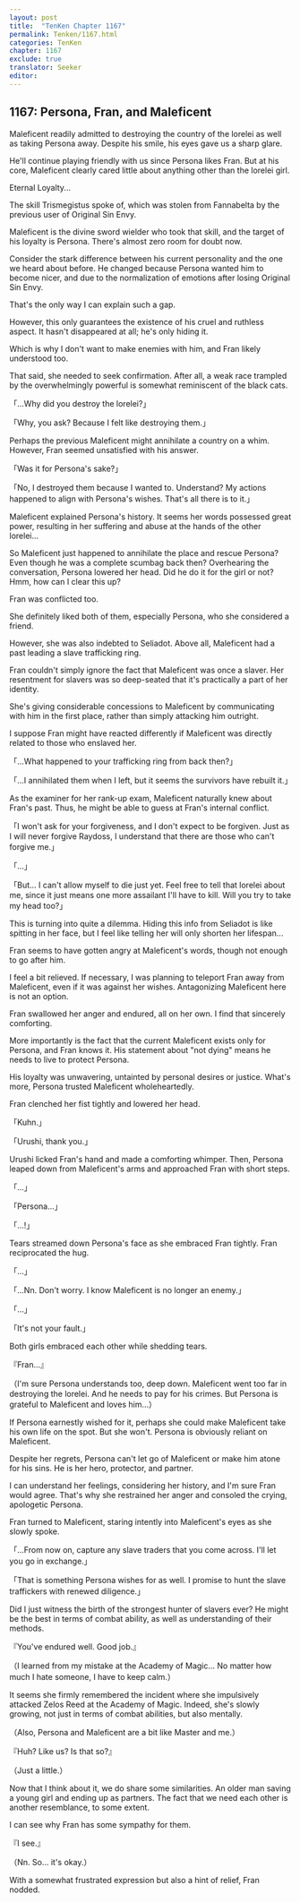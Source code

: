 ```yaml
---
layout: post
title:  "TenKen Chapter 1167"
permalink: Tenken/1167.html
categories: TenKen
chapter: 1167
exclude: true
translator: Seeker
editor: 
---
```

<h2>1167: Persona, Fran, and Maleficent</h2>

Maleficent readily admitted to destroying the country of the lorelei as well as taking Persona away. Despite his smile, his eyes gave us a sharp glare.

He'll continue playing friendly with us since Persona likes Fran. But at his core, Maleficent clearly cared little about anything other than the lorelei girl.

Eternal Loyalty...

The skill Trismegistus spoke of, which was stolen from Fannabelta by the previous user of Original Sin Envy.

Maleficent is the divine sword wielder who took that skill, and the target of his loyalty is Persona. There's almost zero room for doubt now.

Consider the stark difference between his current personality and the one we heard about before. He changed because Persona wanted him to become nicer, and due to the normalization of emotions after losing Original Sin Envy.

That's the only way I can explain such a gap.

However, this only guarantees the existence of his cruel and ruthless aspect. It hasn't disappeared at all; he's only hiding it.

Which is why I don't want to make enemies with him, and Fran likely understood too.

That said, she needed to seek confirmation. After all, a weak race trampled by the overwhelmingly powerful is somewhat reminiscent of the black cats.

「...Why did you destroy the lorelei?」

「Why, you ask? Because I felt like destroying them.」

Perhaps the previous Maleficent might annihilate a country on a whim. However, Fran seemed unsatisfied with his answer.

「Was it for Persona's sake?」

「No, I destroyed them because I wanted to. Understand? My actions happened to align with Persona's wishes. That's all there is to it.」

Maleficent explained Persona's history. It seems her words possessed great power, resulting in her suffering and abuse at the hands of the other lorelei...

So Maleficent just happened to annihilate the place and rescue Persona? Even though he was a complete scumbag back then? Overhearing the conversation, Persona lowered her head. Did he do it for the girl or not? Hmm, how can I clear this up?

Fran was conflicted too.

She definitely liked both of them, especially Persona, who she considered a friend.

However, she was also indebted to Seliadot. Above all, Maleficent had a past leading a slave trafficking ring.

Fran couldn't simply ignore the fact that Maleficent was once a slaver. Her resentment for slavers was so deep-seated that it's practically a part of her identity.

She's giving considerable concessions to Maleficent by communicating with him in the first place, rather than simply attacking him outright.

I suppose Fran might have reacted differently if Maleficent was directly related to those who enslaved her.

「...What happened to your trafficking ring from back then?」

「...I annihilated them when I left, but it seems the survivors have rebuilt it.」

As the examiner for her rank-up exam, Maleficent naturally knew about Fran's past. Thus, he might be able to guess at Fran's internal conflict.

「I won't ask for your forgiveness, and I don't expect to be forgiven. Just as I will never forgive Raydoss, I understand that there are those who can't forgive me.」

「...」

「But... I can't allow myself to die just yet. Feel free to tell that lorelei about me, since it just means one more assailant I'll have to kill. Will you try to take my head too?」

This is turning into quite a dilemma. Hiding this info from Seliadot is like spitting in her face, but I feel like telling her will only shorten her lifespan...

Fran seems to have gotten angry at Maleficent's words, though not enough to go after him.

I feel a bit relieved. If necessary, I was planning to teleport Fran away from Maleficent, even if it was against her wishes. Antagonizing Maleficent here is not an option.

Fran swallowed her anger and endured, all on her own. I find that sincerely comforting.

More importantly is the fact that the current Maleficent exists only for Persona, and Fran knows it. His statement about "not dying" means he needs to live to protect Persona.

His loyalty was unwavering, untainted by personal desires or justice. What's more, Persona trusted Maleficent wholeheartedly.

Fran clenched her fist tightly and lowered her head.

「Kuhn.」

「Urushi, thank you.」

Urushi licked Fran's hand and made a comforting whimper. Then, Persona leaped down from Maleficent's arms and approached Fran with short steps.

「...」

「Persona...」

「...!」

Tears streamed down Persona's face as she embraced Fran tightly. Fran reciprocated the hug.

「...」

「...Nn. Don't worry. I know Maleficent is no longer an enemy.」

「...」

「It's not your fault.」

Both girls embraced each other while shedding tears.

『Fran...』

（I'm sure Persona understands too, deep down. Maleficent went too far in destroying the lorelei. And he needs to pay for his crimes. But Persona is grateful to Maleficent and loves him...）

If Persona earnestly wished for it, perhaps she could make Maleficent take his own life on the spot. But she won't. Persona is obviously reliant on Maleficent.

Despite her regrets, Persona can't let go of Maleficent or make him atone for his sins. He is her hero, protector, and partner.

I can understand her feelings, considering her history, and I'm sure Fran would agree. That's why she restrained her anger and consoled the crying, apologetic Persona.

Fran turned to Maleficent, staring intently into Maleficent's eyes as she slowly spoke.

「...From now on, capture any slave traders that you come across. I'll let you go in exchange.」

「That is something Persona wishes for as well. I promise to hunt the slave traffickers with renewed diligence.」

Did I just witness the birth of the strongest hunter of slavers ever? He might be the best in terms of combat ability, as well as understanding of their methods.

『You've endured well. Good job.』

（I learned from my mistake at the Academy of Magic... No matter how much I hate someone, I have to keep calm.）

It seems she firmly remembered the incident where she impulsively attacked Zelos Reed at the Academy of Magic. Indeed, she's slowly growing, not just in terms of combat abilities, but also mentally.

（Also, Persona and Maleficent are a bit like Master and me.）

『Huh? Like us? Is that so?』

（Just a little.）

Now that I think about it, we do share some similarities. An older man saving a young girl and ending up as partners. The fact that we need each other is another resemblance, to some extent.

I can see why Fran has some sympathy for them.

『I see.』

（Nn. So... it's okay.）

With a somewhat frustrated expression but also a hint of relief, Fran nodded.
